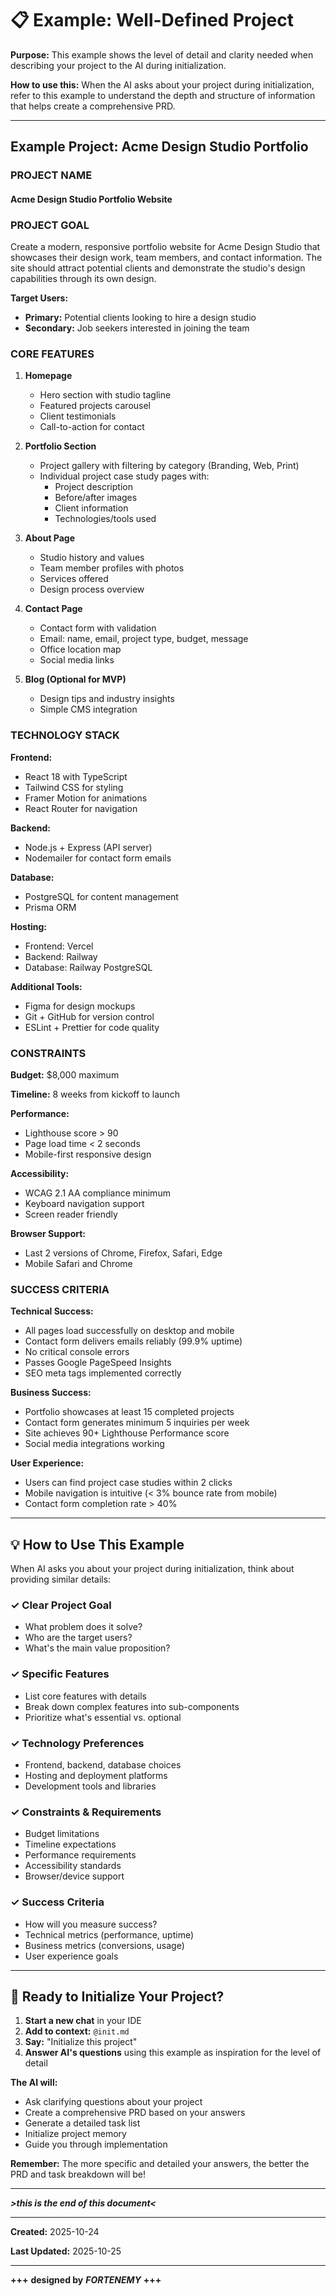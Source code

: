 # 📋 Example: Well-Defined Project

**Purpose:** This example shows the level of detail and clarity needed when describing your project to the AI during initialization.

**How to use this:** When the AI asks about your project during initialization, refer to this example to understand the depth and structure of information that helps create a comprehensive PRD.

---

## Example Project: Acme Design Studio Portfolio

### PROJECT NAME

#### **Acme Design Studio Portfolio Website**

### PROJECT GOAL

Create a modern, responsive portfolio website for Acme Design Studio that showcases their design work, team members, and contact information. The site should attract potential clients and demonstrate the studio's design capabilities through its own design.

**Target Users:**

- **Primary:** Potential clients looking to hire a design studio
- **Secondary:** Job seekers interested in joining the team

### CORE FEATURES

1. **Homepage**
   - Hero section with studio tagline
   - Featured projects carousel
   - Client testimonials
   - Call-to-action for contact

2. **Portfolio Section**
   - Project gallery with filtering by category (Branding, Web, Print)
   - Individual project case study pages with:
     - Project description
     - Before/after images
     - Client information
     - Technologies/tools used

3. **About Page**
   - Studio history and values
   - Team member profiles with photos
   - Services offered
   - Design process overview

4. **Contact Page**
   - Contact form with validation
   - Email: name, email, project type, budget, message
   - Office location map
   - Social media links

5. **Blog (Optional for MVP)**
   - Design tips and industry insights
   - Simple CMS integration

### TECHNOLOGY STACK

**Frontend:**

- React 18 with TypeScript
- Tailwind CSS for styling
- Framer Motion for animations
- React Router for navigation

**Backend:**

- Node.js + Express (API server)
- Nodemailer for contact form emails

**Database:**

- PostgreSQL for content management
- Prisma ORM

**Hosting:**

- Frontend: Vercel
- Backend: Railway
- Database: Railway PostgreSQL

**Additional Tools:**

- Figma for design mockups
- Git + GitHub for version control
- ESLint + Prettier for code quality

### CONSTRAINTS

**Budget:** $8,000 maximum

**Timeline:** 8 weeks from kickoff to launch

**Performance:**

- Lighthouse score > 90
- Page load time < 2 seconds
- Mobile-first responsive design

**Accessibility:**

- WCAG 2.1 AA compliance minimum
- Keyboard navigation support
- Screen reader friendly

**Browser Support:**

- Last 2 versions of Chrome, Firefox, Safari, Edge
- Mobile Safari and Chrome

### SUCCESS CRITERIA

**Technical Success:**

- All pages load successfully on desktop and mobile
- Contact form delivers emails reliably (99.9% uptime)
- No critical console errors
- Passes Google PageSpeed Insights
- SEO meta tags implemented correctly

**Business Success:**

- Portfolio showcases at least 15 completed projects
- Contact form generates minimum 5 inquiries per week
- Site achieves 90+ Lighthouse Performance score
- Social media integrations working

**User Experience:**

- Users can find project case studies within 2 clicks
- Mobile navigation is intuitive (< 3% bounce rate from mobile)
- Contact form completion rate > 40%

---

## 💡 How to Use This Example

When AI asks you about your project during initialization, think about providing similar details:

### ✓ **Clear Project Goal**

- What problem does it solve?
- Who are the target users?
- What's the main value proposition?

### ✓ **Specific Features**

- List core features with details
- Break down complex features into sub-components
- Prioritize what's essential vs. optional

### ✓ **Technology Preferences**

- Frontend, backend, database choices
- Hosting and deployment platforms
- Development tools and libraries

### ✓ **Constraints & Requirements**

- Budget limitations
- Timeline expectations
- Performance requirements
- Accessibility standards
- Browser/device support

### ✓ **Success Criteria**

- How will you measure success?
- Technical metrics (performance, uptime)
- Business metrics (conversions, usage)
- User experience goals

---

## 🚀 Ready to Initialize Your Project?

1. **Start a new chat** in your IDE
2. **Add to context:** `@init.md`
3. **Say:** "Initialize this project"
4. **Answer AI's questions** using this example as inspiration for the level of detail

**The AI will:**

- Ask clarifying questions about your project
- Create a comprehensive PRD based on your answers
- Generate a detailed task list
- Initialize project memory
- Guide you through implementation

**Remember:** The more specific and detailed your answers, the better the PRD and task breakdown will be!

---
***>this is the end of this document<***

---
**Created:** 2025-10-24

**Last Updated:** 2025-10-25

---
**+++** **designed by** ***FORTENEMY*** **+++**
